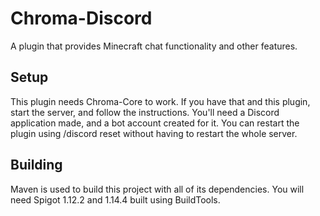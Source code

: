 # Chroma-Discord
A plugin that provides Minecraft chat functionality and other features.

## Setup
This plugin needs Chroma-Core to work. If you have that and this plugin, start the server, and follow the instructions.
You'll need a Discord application made, and a bot account created for it.
You can restart the plugin using /discord reset without having to restart the whole server.

## Building
Maven is used to build this project with all of its dependencies. You will need Spigot 1.12.2 and 1.14.4 built using BuildTools.
